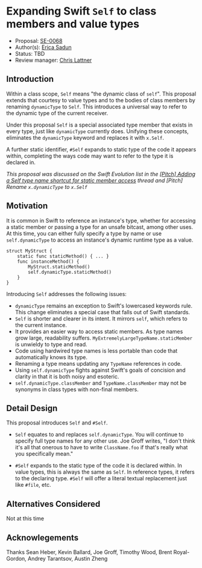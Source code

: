 # Expanding Swift `Self` to class members and value types

* Proposal: [SE-0068](0066-standardize-function-type-syntax.md)
* Author(s): [Erica Sadun](http://github.com/erica)
* Status: TBD
* Review manager: [Chris Lattner](http://github.com/lattner)

## Introduction

Within a class scope, `Self` means "the dynamic class of `self`". This proposal extends that courtesy to value types and to the bodies of class members
by renaming `dynamicType` to `Self`. This introduces a universal way to refer 
to the dynamic type of the current receiver. 

Under this proposal `Self` is a special associated type member that exists 
in every type, just like `dynamicType` currently does. Unifying these concepts,
eliminates the `dynamicType` keyword and replaces it with `x.Self`. 

A further static identifier, `#Self` expands to static type of the code it appears within, completing the ways code may want to refer to the type it is declared in.

*This proposal was discussed on the Swift Evolution list in the [\[Pitch\] Adding a Self type name shortcut for static member access](http://thread.gmane.org/gmane.comp.lang.swift.evolution/13708/focus=13712) thread and [Pitch] Rename `x.dynamicType` to `x.Self`*

## Motivation

It is common in Swift to reference an instance's type, whether for accessing 
a static member or passing a type for an unsafe bitcast, among other uses.
At this time, you can either fully specify a type by name or use `self.dynamicType`
to access an instance's dynamic runtime type as a value. 

```
struct MyStruct {
    static func staticMethod() { ... }
    func instanceMethod() {
        MyStruct.staticMethod()
        self.dynamicType.staticMethod()
    }
}
```

Introducing `Self` addresses the following issues:

* `dynamicType` remains an exception to Swift's lowercased keywords rule. This change eliminates a special case that falls out of Swift standards.
* `Self` is shorter and clearer in its intent. It mirrors `self`, which refers to the current instance.
* It provides an easier way to access static members. As type names grow large, readability suffers. `MyExtremelyLargeTypeName.staticMember` is unwieldy to type and read.
* Code using hardwired type names is less portable than code that automatically knows its type.
* Renaming a type means updating any `TypeName` references in code.
* Using `self.dynamicType` fights against Swift's goals of concision and clarity in that it is both noisy and esoteric.
* `self.dynamicType.classMember` and `TypeName.classMember` may not be synonyms in class types with non-final members.

## Detail Design

This proposal introduces `Self` and `#Self`.

* `Self` equates to and replaces `self.dynamicType`. 
You will continue to specify full type
names for any other use. Joe Groff writes, "I don't think it's all 
that onerous to have  to write `ClassName.foo` if that's really what 
you specifically mean."

* `#Self` expands to the static type of the code it is 
declared within. In value types, this is always the same as `Self`. 
In reference types, it refers to the declaring type.
`#Self` will offer a literal textual replacement just like `#file`, etc.

## Alternatives Considered

Not at this time

## Acknowlegements

Thanks Sean Heber, Kevin Ballard, Joe Groff, Timothy Wood, Brent Royal-Gordon, Andrey Tarantsov, Austin Zheng